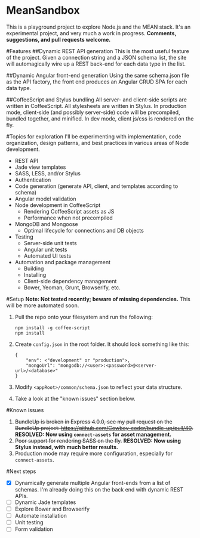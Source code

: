# MeanSandbox
This is a playground project to explore Node.js and the MEAN stack. It's an experimental project, and very much a work in progress. **Comments, suggestions, and pull requests welcome.**

#Features
##Dynamic REST API generation
This is the most useful feature of the project. Given a connection string and a JSON schema list, the site will automagically wire up a REST back-end for each data type in the list.

##Dynamic Angular front-end generation
Using the same schema.json file as the API factory, the front end produces an Angular CRUD SPA for each data type.

##CoffeeScript and Stylus bundling
All server- and client-side scripts are written in CoffeeScript. All stylesheets are written in Stylus. In production mode, client-side (and possibly server-side) code will be precompiled, bundled together, and minified. In dev mode, client js/css is rendered on the fly.

#Topics for exploration
I'll be experimenting with implementation, code organization, design patterns, and best practices in various areas of Node development.
- REST API
- Jade view templates
- SASS, LESS, and/or Stylus
- Authentication
- Code generation (generate API, client, and templates according to schema)
- Angular model validation
- Node development in CoffeeScript 
  - Rendering CoffeeScript assets as JS
  - Performance when not precompiled
- MongoDB and Mongoose
  - Optimal lifecycle for connections and DB objects
- Testing
  - Server-side unit tests
  - Angular unit tests
  - Automated UI tests
- Automation and package management
  - Building 
  - Installing 
  - Client-side dependency management
  - Bower, Yeoman, Grunt, Browserify, etc.

#Setup
**Note: Not tested recently; beware of missing dependencies.** This will be more automated soon.

1. Pull the repo onto your filesystem and run the following:

    ```
    npm install -g coffee-script
    npm install
    ```
2. Create `config.json` in the root folder. It should look something like this:

    ```
    {
        "env": <"development" or "production">,
        "mongoUrl": "mongodb://<user>:<password>@<server-url>/<database>"
    }
    ```
3. Modify `<appRoot>/common/schema.json` to reflect your data structure.
4. Take a look at the "known issues" section below.

#Known issues
1. ~~BundleUp is broken in Express 4.0.0, see my pull request on the BundleUp project: https://github.com/Cowboy-coder/bundle-up/pull/40.~~ **RESOLVED: Now using `connect-assets` for asset management.**
2. ~~Poor support for rendering SASS on the fly.~~ **RESOLVED: Now using Stylus instead, with much better results.**
3. Production mode may require more configuration, especially for `connect-assets`.

#Next steps
- [x] Dynamically generate multiple Angular front-ends from a list of schemas. I'm already doing this on the back end with dynamic REST APIs.
- [ ] Dynamic Jade templates
- [ ] Explore Bower and Browserify
- [ ] Automate installation
- [ ] Unit testing
- [ ] Form validation